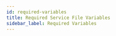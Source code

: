 ```yaml
---
id: required-variables
title: Required Service File Variables
sidebar_label: Required Variables
---
```


